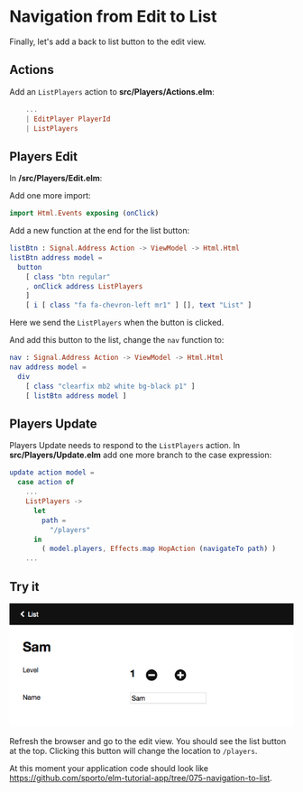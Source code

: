 # Navigation from Edit to List

Finally, let's add a back to list button to the edit view.


## Actions

Add an `ListPlayers` action to __src/Players/Actions.elm__:

```elm
    ...
    | EditPlayer PlayerId
    | ListPlayers
```

## Players Edit

In __/src/Players/Edit.elm__:

Add one more import:

```elm
import Html.Events exposing (onClick)
```

Add a new function at the end for the list button:

```elm
listBtn : Signal.Address Action -> ViewModel -> Html.Html
listBtn address model =
  button
    [ class "btn regular"
    , onClick address ListPlayers
    ]
    [ i [ class "fa fa-chevron-left mr1" ] [], text "List" ]
```

Here we send the `ListPlayers` when the button is clicked.

And add this button to the list, change the `nav` function to:

```elm
nav : Signal.Address Action -> ViewModel -> Html.Html
nav address model =
  div
    [ class "clearfix mb2 white bg-black p1" ]
    [ listBtn address model ]
```

## Players Update

Players Update needs to respond to the `ListPlayers` action. In __src/Players/Update.elm__ add one more branch to the case expression:

```elm
update action model =
  case action of
    ...
    ListPlayers ->
      let
        path =
          "/players"
      in
        ( model.players, Effects.map HopAction (navigateTo path) )
    ...
```

## Try it

![screenshot](screenshot-edit.png)

Refresh the browser and go to the edit view. You should see the list button at the top. Clicking this button will change the location to `/players`.

At this moment your application code should look like <https://github.com/sporto/elm-tutorial-app/tree/075-navigation-to-list>.

